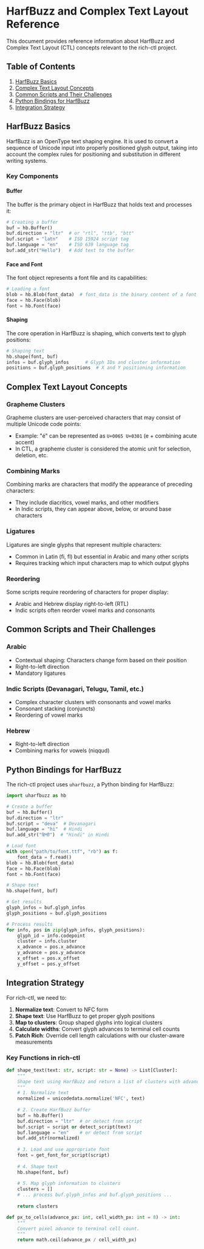 # HarfBuzz and Complex Text Layout Reference

This document provides reference information about HarfBuzz and Complex Text Layout (CTL) concepts relevant to the rich-ctl project.

## Table of Contents

1. [HarfBuzz Basics](#harfbuzz-basics)
2. [Complex Text Layout Concepts](#complex-text-layout-concepts)
3. [Common Scripts and Their Challenges](#common-scripts-and-their-challenges)
4. [Python Bindings for HarfBuzz](#python-bindings-for-harfbuzz)
5. [Integration Strategy](#integration-strategy)

## HarfBuzz Basics

HarfBuzz is an OpenType text shaping engine. It is used to convert a sequence of Unicode input into properly positioned glyph output, taking into account the complex rules for positioning and substitution in different writing systems.

### Key Components

#### Buffer

The buffer is the primary object in HarfBuzz that holds text and processes it:

```python
# Creating a buffer
buf = hb.Buffer()
buf.direction = "ltr"  # or "rtl", "ttb", "btt"
buf.script = "latn"    # ISO 15924 script tag
buf.language = "en"    # ISO 639 language tag
buf.add_str("Hello")   # Add text to the buffer
```

#### Face and Font

The font object represents a font file and its capabilities:

```python
# Loading a font
blob = hb.Blob(font_data)  # font_data is the binary content of a font file
face = hb.Face(blob)
font = hb.Font(face)
```

#### Shaping

The core operation in HarfBuzz is shaping, which converts text to glyph positions:

```python
# Shaping text
hb.shape(font, buf)
infos = buf.glyph_infos      # Glyph IDs and cluster information
positions = buf.glyph_positions  # X and Y positioning information
```

## Complex Text Layout Concepts

### Grapheme Clusters

Grapheme clusters are user-perceived characters that may consist of multiple Unicode code points:

- Example: "é" can be represented as `U+0065 U+0301` (e + combining acute accent)
- In CTL, a grapheme cluster is considered the atomic unit for selection, deletion, etc.

### Combining Marks

Combining marks are characters that modify the appearance of preceding characters:

- They include diacritics, vowel marks, and other modifiers
- In Indic scripts, they can appear above, below, or around base characters

### Ligatures

Ligatures are single glyphs that represent multiple characters:

- Common in Latin (fi, fl) but essential in Arabic and many other scripts
- Requires tracking which input characters map to which output glyphs

### Reordering

Some scripts require reordering of characters for proper display:

- Arabic and Hebrew display right-to-left (RTL)
- Indic scripts often reorder vowel marks and consonants

## Common Scripts and Their Challenges

### Arabic

- Contextual shaping: Characters change form based on their position
- Right-to-left direction
- Mandatory ligatures

### Indic Scripts (Devanagari, Telugu, Tamil, etc.)

- Complex character clusters with consonants and vowel marks
- Consonant stacking (conjuncts)
- Reordering of vowel marks

### Hebrew

- Right-to-left direction
- Combining marks for vowels (niqqud)

## Python Bindings for HarfBuzz

The rich-ctl project uses `uharfbuzz`, a Python binding for HarfBuzz:

```python
import uharfbuzz as hb

# Create a buffer
buf = hb.Buffer()
buf.direction = "ltr"
buf.script = "deva"  # Devanagari
buf.language = "hi"  # Hindi
buf.add_str("हिन्दी")  # "Hindi" in Hindi

# Load font
with open("path/to/font.ttf", "rb") as f:
    font_data = f.read()
blob = hb.Blob(font_data)
face = hb.Face(blob)
font = hb.Font(face)

# Shape text
hb.shape(font, buf)

# Get results
glyph_infos = buf.glyph_infos
glyph_positions = buf.glyph_positions

# Process results
for info, pos in zip(glyph_infos, glyph_positions):
    glyph_id = info.codepoint
    cluster = info.cluster
    x_advance = pos.x_advance
    y_advance = pos.y_advance
    x_offset = pos.x_offset
    y_offset = pos.y_offset
```

## Integration Strategy

For rich-ctl, we need to:

1. **Normalize text**: Convert to NFC form
2. **Shape text**: Use HarfBuzz to get proper glyph positions
3. **Map to clusters**: Group shaped glyphs into logical clusters
4. **Calculate widths**: Convert glyph advances to terminal cell counts
5. **Patch Rich**: Override cell length calculations with our cluster-aware measurements

### Key Functions in rich-ctl

```python
def shape_text(text: str, script: str = None) -> List[Cluster]:
    """
    Shape text using HarfBuzz and return a list of clusters with advance widths.
    """
    # 1. Normalize text
    normalized = unicodedata.normalize('NFC', text)
    
    # 2. Create HarfBuzz buffer
    buf = hb.Buffer()
    buf.direction = "ltr"  # or detect from script
    buf.script = script or detect_script(text)
    buf.language = "en"    # or detect from script
    buf.add_str(normalized)
    
    # 3. Load and use appropriate font
    font = get_font_for_script(script)
    
    # 4. Shape text
    hb.shape(font, buf)
    
    # 5. Map glyph information to clusters
    clusters = []
    # ... process buf.glyph_infos and buf.glyph_positions ...
    
    return clusters

def px_to_cells(advance_px: int, cell_width_px: int = 8) -> int:
    """
    Convert pixel advance to terminal cell count.
    """
    return math.ceil(advance_px / cell_width_px)
```
